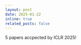 ```yaml
---
layout: post
date: 2025-01-22
inline: true
related_posts: false
---
```


5 papers accpected by ICLR 2025!